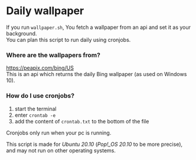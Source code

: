 # Daily wallpaper

If you run `wallpaper.sh`, You fetch a wallpaper from an api and set it as your background.  
You can plan this script to run daily using cronjobs.

### Where are the wallpapers from?
https://peapix.com/bing/US  
This is an api which returns the daily Bing wallpaper (as used on Windows 10).

### How do I use cronjobs?
1. start the terminal
2. enter `crontab -e`
3. add the content of `crontab.txt` to the bottom of the file  

Cronjobs only run when your pc is running.  

This script is made for *Ubuntu 20.10* (*Pop!_OS 20.10* to be more precise), and may not run on other operating systems.
